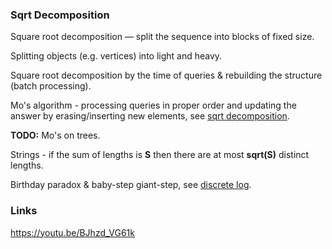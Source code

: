 
### Sqrt Decomposition

Square root decomposition — split the sequence into blocks of fixed size.

Splitting objects (e.g. vertices) into light and heavy.

Square root decomposition by the time of queries & rebuilding the structure (batch processing).

Mo's algorithm - processing queries in proper order and updating the answer by erasing/inserting new elements, see [sqrt decomposition](https://cp-algorithms.com/data_structures/sqrt_decomposition.html).

__TODO:__ Mo's on trees.

Strings - if the sum of lengths is __S__ then there are at most __sqrt(S)__ distinct lengths.

Birthday paradox & baby-step giant-step, see [discrete log](https://cp-algorithms.com/algebra/discrete-log.html).


### Links

https://youtu.be/BJhzd_VG61k